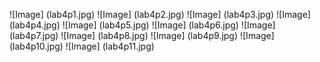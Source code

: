 ![Image] (lab4p1.jpg)
![Image] (lab4p2.jpg)
![Image] (lab4p3.jpg)
![Image] (lab4p4.jpg)
![Image] (lab4p5.jpg)
![Image] (lab4p6.jpg)
![Image] (lab4p7.jpg)
![Image] (lab4p8.jpg)
![Image] (lab4p9.jpg)
![Image] (lab4p10.jpg)
![Image] (lab4p11.jpg)
